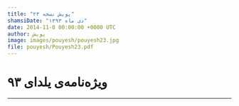 ```yaml
---
title: "پویش نسخه ۲۳"
shamsiDate: "دی ماه ۱۳۹۳"
date: 2014-11-0 00:00:00 +0000 UTC
author: پویش
image: images/pouyesh/pouyesh23.jpg
file: pouyesh/Pouyesh23.pdf
---
```


ویژه‌نامه‌ی یلدای ۹۳
=======
----
